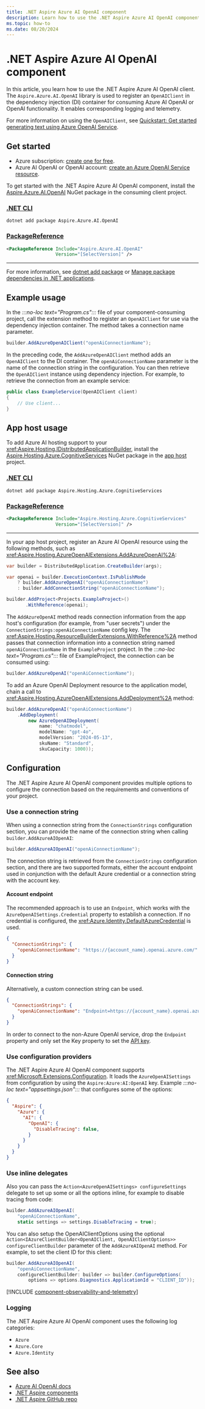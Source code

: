 ```yaml
---
title: .NET Aspire Azure AI OpenAI component
description: Learn how to use the .NET Aspire Azure AI OpenAI component.
ms.topic: how-to
ms.date: 08/20/2024
---
```


# .NET Aspire Azure AI OpenAI component

In this article, you learn how to use the .NET Aspire Azure AI OpenAI client. The `Aspire.Azure.AI.OpenAI` library is used to register an `OpenAIClient` in the dependency injection (DI) container for consuming Azure AI OpenAI or OpenAI functionality. It enables corresponding logging and telemetry.

For more information on using the `OpenAIClient`, see [Quickstart: Get started generating text using Azure OpenAI Service](/azure/ai-services/openai/quickstart?tabs=command-line%2Cpython&pivots=programming-language-csharp).

## Get started

- Azure subscription: [create one for free](https://azure.microsoft.com/free/).
- Azure AI OpenAI or OpenAI account: [create an Azure OpenAI Service resource](/azure/ai-services/openai/how-to/create-resource).

To get started with the .NET Aspire Azure AI OpenAI component, install the [Aspire.Azure.AI.OpenAI](https://www.nuget.org/packages/Aspire.Azure.AI.OpenAI) NuGet package in the consuming client project.

### [.NET CLI](#tab/dotnet-cli)

```dotnetcli
dotnet add package Aspire.Azure.AI.OpenAI
```

### [PackageReference](#tab/package-reference)

```xml
<PackageReference Include="Aspire.Azure.AI.OpenAI"
                  Version="[SelectVersion]" />
```

---

For more information, see [dotnet add package](/dotnet/core/tools/dotnet-add-package) or [Manage package dependencies in .NET applications](/dotnet/core/tools/dependencies).

## Example usage

In the _:::no-loc text="Program.cs":::_ file of your component-consuming project, call the extension method to register an `OpenAIClient` for use via the dependency injection container. The method takes a connection name parameter.

```csharp
builder.AddAzureOpenAIClient("openAiConnectionName");
```

In the preceding code, the `AddAzureOpenAIClient` method adds an `OpenAIClient` to the DI container. The `openAiConnectionName` parameter is the name of the connection string in the configuration. You can then retrieve the `OpenAIClient` instance using dependency injection. For example, to retrieve the connection from an example service:

```csharp
public class ExampleService(OpenAIClient client)
{
    // Use client...
}
```

## App host usage

To add Azure AI hosting support to your <xref:Aspire.Hosting.IDistributedApplicationBuilder>, install the [Aspire.Hosting.Azure.CognitiveServices](https://www.nuget.org/packages/Aspire.Hosting.Azure.CognitiveServices) NuGet package in the [app host](xref:aspire/app-host) project.

### [.NET CLI](#tab/dotnet-cli)

```dotnetcli
dotnet add package Aspire.Hosting.Azure.CognitiveServices
```

### [PackageReference](#tab/package-reference)

```xml
<PackageReference Include="Aspire.Hosting.Azure.CognitiveServices"
                  Version="[SelectVersion]" />
```

---

In your app host project, register an Azure AI OpenAI resource using the following methods, such as <xref:Aspire.Hosting.AzureOpenAIExtensions.AddAzureOpenAI%2A>:

```csharp
var builder = DistributedApplication.CreateBuilder(args);

var openai = builder.ExecutionContext.IsPublishMode
    ? builder.AddAzureOpenAI("openAiConnectionName")
    : builder.AddConnectionString("openAiConnectionName");

builder.AddProject<Projects.ExampleProject>()
       .WithReference(openai);
```

The `AddAzureOpenAI` method reads connection information from the app host's configuration (for example, from "user secrets") under the `ConnectionStrings:openAiConnectionName` config key. The <xref:Aspire.Hosting.ResourceBuilderExtensions.WithReference%2A> method passes that connection information into a connection string named `openAiConnectionName` in the `ExampleProject` project. In the _:::no-loc text="Program.cs":::_ file of ExampleProject, the connection can be consumed using:

```csharp
builder.AddAzureOpenAI("openAiConnectionName");
```

To add an Azure OpenAI Deployment resource to the application model, chain a call to <xref:Aspire.Hosting.AzureOpenAIExtensions.AddDeployment%2A> method:

```csharp
builder.AddAzureOpenAI("openAiConnectionName")
    .AddDeployment(
        new AzureOpenAIDeployment(
            name: "chatmodel",
            modelName: "gpt-4o",
            modelVersion: "2024-05-13",
            skuName: "Standard",
            skuCapacity: 1000));
```

## Configuration

The .NET Aspire Azure AI OpenAI component provides multiple options to configure the connection based on the requirements and conventions of your project.

### Use a connection string

When using a connection string from the `ConnectionStrings` configuration section, you can provide the name of the connection string when calling `builder.AddAzureAIOpenAI`:

```csharp
builder.AddAzureAIOpenAI("openAiConnectionName");
```

The connection string is retrieved from the `ConnectionStrings` configuration section, and there are two supported formats, either the account endpoint used in conjunction with the default Azure credential or a connection string with the account key.

#### Account endpoint

The recommended approach is to use an `Endpoint`, which works with the `AzureOpenAISettings.Credential` property to establish a connection. If no credential is configured, the <xref:Azure.Identity.DefaultAzureCredential> is used.

```json
{
  "ConnectionStrings": {
    "openAiConnectionName": "https://{account_name}.openai.azure.com/"
  }
}
```

#### Connection string

Alternatively, a custom connection string can be used.

```json
{
  "ConnectionStrings": {
    "openAiConnectionName": "Endpoint=https://{account_name}.openai.azure.com/;Key={account_key};"
  }
}
```

In order to connect to the non-Azure OpenAI service, drop the `Endpoint` property and only set the Key property to set the [API key](https://platform.openai.com/account/api-keys).

### Use configuration providers

The .NET Aspire Azure AI OpenAI component supports <xref:Microsoft.Extensions.Configuration>. It loads the `AzureOpenAISettings` from configuration by using the `Aspire:Azure:AI:OpenAI` key. Example _:::no-loc text="appsettings.json":::_ that configures some of the options:

```json
{
  "Aspire": {
    "Azure": {
      "AI": {
        "OpenAI": {
          "DisableTracing": false,
        }
      }
    }
  }
}
```

### Use inline delegates

Also you can pass the `Action<AzureOpenAISettings> configureSettings` delegate to set up some or all the options inline, for example to disable tracing from code:

```csharp
builder.AddAzureAIOpenAI(
    "openAiConnectionName",
    static settings => settings.DisableTracing = true);
```

You can also setup the OpenAIClientOptions using the optional `Action<IAzureClientBuilder<OpenAIClient, OpenAIClientOptions>> configureClientBuilder` parameter of the `AddAzureAIOpenAI` method. For example, to set the client ID for this client:

```csharp
builder.AddAzureAIOpenAI(
    "openAiConnectionName",
    configureClientBuilder: builder => builder.ConfigureOptions(
        options => options.Diagnostics.ApplicationId = "CLIENT_ID"));
```

[!INCLUDE [component-observability-and-telemetry](../includes/component-observability-and-telemetry.md)]

### Logging

The .NET Aspire Azure AI OpenAI component uses the following log categories:

- `Azure`
- `Azure.Core`
- `Azure.Identity`

## See also

- [Azure AI OpenAI docs](/azure/ai-services/openai/overview)
- [.NET Aspire components](../fundamentals/components-overview.md)
- [.NET Aspire GitHub repo](https://github.com/dotnet/aspire)
